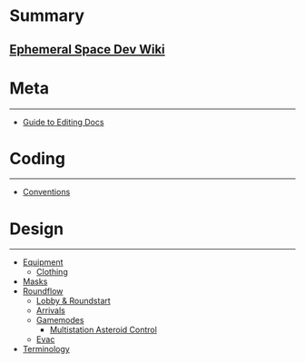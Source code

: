 # Summary

## [Ephemeral Space Dev Wiki](introduction.md)

Meta
====

---

- [Guide to Editing Docs](meta/guide-to-editing-docs.md)

Coding
====

---

- [Conventions](coding/code-conventions.md)

Design
====

---

- [Equipment]()
  - [Clothing](design/equipment/clothing.md)
- [Masks](design/masks.md)
- [Roundflow]()
  - [Lobby & Roundstart](design/roundflow/lobby-roundstart.md)
  - [Arrivals](design/roundflow/arrivals.md)
  - [Gamemodes]()
    - [Multistation Asteroid Control](design/roundflow/gamemodes/asteroid-control.md)
  - [Evac](design/roundflow/evac.md)
- [Terminology](design/terminology.md)
